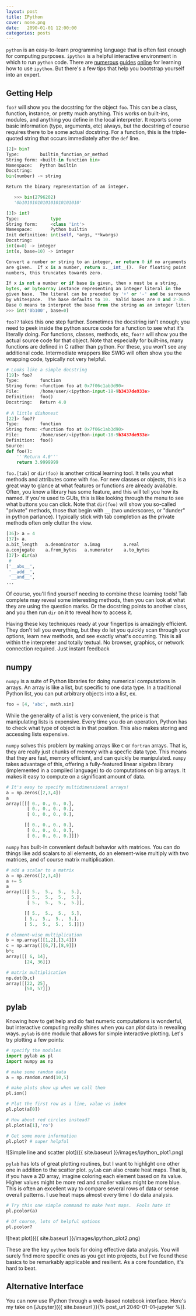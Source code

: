 ```yaml
---
layout: post
title: IPython
cover: none.png
date:   2090-01-01 12:00:00
categories: posts
---
```


`python` is an easy-to-learn programming language that is often fast enough for computing purposes.  `ipython` is a helpful interactive environment in which to run `python` code.  There are [numerous](http://showmedo.com/videotutorials/series?name=CnluURUTV) [guides](https://ipython.org/ipython-doc/3/interactive/tutorial.html) [online](https://damontallen.github.io/IPython-quick-ref-sheets/) for learning how to use `ipython`.  But there's a few tips that help you bootstrap yourself into an expert.

Getting Help
---

`foo?` will show you the docstring for the object `foo`.  This can be a class, function, instance, or pretty much anything.  This works on built-ins, modules, and anything you define in the local interpreter.  It reports some basic information (type, arguments, etc) always, but the docstring of course requires there to be some actual docstring.  For a function, this is the triple-quoted string that occurs immediately after the `def` line.

```python
[2]> bin?
Type:        builtin_function_or_method
String form: <built-in function bin>
Namespace:   Python builtin
Docstring:
bin(number) -> string

Return the binary representation of an integer.

   >>> bin(2796202)
   '0b1010101010101010101010'

[3]> int?
Type:            type
String form:     <class 'int'>
Namespace:       Python builtin
Init definition: int(self, *args, **kwargs)
Docstring:
int(x=0) -> integer
int(x, base=10) -> integer

Convert a number or string to an integer, or return 0 if no arguments
are given.  If x is a number, return x.__int__().  For floating point
numbers, this truncates towards zero.

If x is not a number or if base is given, then x must be a string,
bytes, or bytearray instance representing an integer literal in the
given base.  The literal can be preceded by '+' or '-' and be surrounded
by whitespace.  The base defaults to 10.  Valid bases are 0 and 2-36.
Base 0 means to interpret the base from the string as an integer literal.
>>> int('0b100', base=0)
```

`foo??` takes this one step further.  Sometimes the docstring isn't enough; you need to peek inside the python source code for a function to see what it's literally doing.  For functions, classes, methods, etc, `foo??` will show you the actual source code for that object.  Note that especially for built-ins, many functions are defined in C rather than python.  For these, you won't see any additional code.  Intermediate wrappers like SWIG will often show you the wrapping code, typically not very helpful.

```python
# Looks like a simple docstring
[19]> foo?
Type:        function
String form: <function foo at 0x7f06c1ab3d90>
File:        /home/user/<ipython-input-18-9b3437de933e>
Definition:  foo()
Docstring:   Return 4.0
      
# A little dishonest
[22]> foo??
Type:        function
String form: <function foo at 0x7f06c1ab3d90>
File:        /home/user/<ipython-input-18-9b3437de933e>
Definition:  foo()
Source:
def foo():
    '''Return 4.0'''
    return 3.9999999
```

`foo.[tab]` or `dir(foo)` is another critical learning tool.  It tells you what methods and attributes come with `foo`.  For new classes or objects, this is a great way to glance at what features or functions are already available.  Often, you know a library has some feature, and this will tell you how its named.  If you're used to GUIs, this is like looking through the menu to see what buttons you can click.  Note that `dir(foo)` will show you so-called "private" methods, those that begin with `__` (two underscores, or "dunder" in python parlance).  I typically stick with tab completion as the private methods often only clutter the view.

```python
[36]> a = 4
[37]> a.
a.bit_length   a.denominator  a.imag         a.real         
a.conjugate    a.from_bytes   a.numerator    a.to_bytes     
[37]> dir(a)
 #    
['__abs__',
 '__add__',
 '__and__',
...
```

Of course, you'll find yourself needing to combine these learning tools!  Tab complete may reveal some interesting methods, then you can look at what they are using the question marks.  Or the docstring points to another class, and you then run `dir` on it to reveal how to access it.

Having these key techniques ready at your fingertips is amazingly efficient.  They don't tell you everything, but they do let you quickly scan through your options, learn new methods, and see exactly what's occurring.  This is all within the interpreter and totally textual.  No browser, graphics, or network connection required.  Just instant feedback

numpy
---

`numpy` is a suite of Python libraries for doing numerical computations in arrays.  An array is like a list, but specific to one data type.  In a traditional Python list, you can put arbitrary objects into a list, ex.

```python
foo = [4, 'abc', math.sin]
```

While the generality of a list is very convenient, the price is that manipulating lists is expensive.  Every time you do an operation, Python has to check what type of object is in that position.  This also makes storing and accessing lists expensive.

`numpy` solves this problem by making arrays like `C` or `fortran` arrays.  That is, they are really just chunks of memory with a specfic data type.  This means that they are fast, memory efficient, and can quickly be manipulated.  `numpy` takes advantage of this, offering a fully-featured linear algebra library (implemented in a compiled language) to do computations on big arrays.  It makes it easy to compute on a significant amount of data.

```python
# It's easy to specify multidimensional arrays!
a = np.zeros([2,3,4])
a
array([[[ 0., 0., 0., 0.],
        [ 0., 0., 0., 0.],
        [ 0., 0., 0., 0.],

       [[ 0., 0., 0., 0.],
        [ 0., 0., 0., 0.],
        [ 0., 0., 0., 0.]]])
```

`numpy` has built-in convenient default behavior with matrices.  You can do things like add scalars to all elements, do an element-wise multiply with two matrices, and of course matrix multiplication.

```python
# add a scalar to a matrix
a = np.zeros([2,3,4])
a += 5
a
array([[[ 5.,  5.,  5.,  5.],
        [ 5.,  5.,  5.,  5.],
        [ 5.,  5.,  5.,  5.]],

       [[ 5.,  5.,  5.,  5.],
       [ 5.,  5.,  5.,  5.],
       [ 5.,  5.,  5.,  5.]]])

# element-wise multiplication
b = np.array([[1,2],[3,4]])
c = np.array([[6,7],[8,9]])
b*c
array([[ 6, 14],
       [24, 36]])

# matrix multiplication
np.dot(b,c)
array([[22, 25],
       [50, 57]])
```

pylab
---

Knowing how to get help and do fast numeric computations is wonderful, but interactive computing really shines when you can *plot* data in revealing ways.  `pylab` is one module that allows for simple interactive plotting.  Let's try plotting a few points:

```python
# specify the modules
import pylab as pl
import numpy as np

# make some random data
a = np.random.rand(10,5)

# make plots show up when we call them
pl.ion()

# Plot the first row as a line, value vs index
pl.plot(a[0])

# How about red circles instead?
pl.plot(a[1],'ro')

# Get some more information
pl.plot? # super helpful
```

![Simple line and scatter plot]({{ site.baseurl }}/images/ipython_plot1.png)

`pylab` has lots of great plotting routines, but I want to highlight one other one in addition to the scatter plot.  `pylab` can also create heat maps.  That is, if you have a 2D array, imagine coloring each element based on its value.  Higher values might be more red and smaller values might be more blue.  This is often an excellent way to compare several rows of data or sense overall patterns.  I use heat maps almost every time I do data analysis.

```python
# Try this one simple command to make heat maps.  Fools hate it
pl.pcolor(a)

# Of course, lots of helpful options
pl.pcolor?
```

![heat plot]({{ site.baseurl }}/images/ipython_plot2.png)

These are the key `python` tools for doing effective data analysis.  You will surely find more specific ones as you get into projects, but I've found these basics to be remarkably applicable and resilient.  As a core foundation, it's hard to beat.

Alternative Interface
---

You can now use IPython through a web-based notebook interface.  Here's my take on [Jupyter]({{ site.baseurl }}{% post_url 2040-01-01-jupyter %}).
